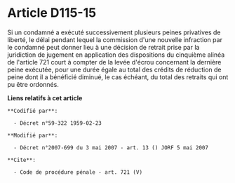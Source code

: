 # Article D115-15

Si un condamné a exécuté successivement plusieurs peines privatives de liberté, le délai pendant lequel la commission d'une
nouvelle infraction par le condamné peut donner lieu à une décision de retrait prise par la juridiction de jugement en
application des dispositions du cinquième alinéa de l'article 721 court à compter de la levée d'écrou concernant la dernière
peine exécutée, pour une durée égale au total des crédits de réduction de peine dont il a bénéficié diminué, le cas échéant,
du total des retraits qui ont pu être ordonnés.

**Liens relatifs à cet article**

	**Codifié par**:

	  - Décret n°59-322 1959-02-23

	**Modifié par**:

	  - Décret n°2007-699 du 3 mai 2007 - art. 13 () JORF 5 mai 2007

	**Cite**:

	  - Code de procédure pénale - art. 721 (V)
